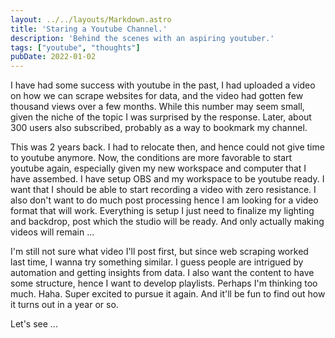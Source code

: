 ```yaml
---
layout: ../../layouts/Markdown.astro
title: 'Staring a Youtube Channel.'
description: 'Behind the scenes with an aspiring youtuber.'
tags: ["youtube", "thoughts"]
pubDate: 2022-01-02
---
```


I have had some success with youtube in the past, I had uploaded a video on how we can scrape websites for data, and the video had gotten few thousand views over a few months. 
While this number may seem small, given the niche of the topic I was surprised by the response. Later, about 300 users also subscribed, probably as a way to bookmark my channel.

This was 2 years back. I had to relocate then, and hence could not give time to youtube anymore. Now, the conditions are more favorable to start youtube again, especially given my new workspace and computer that I have assembed.
I have setup OBS and my workspace to be youtube ready. I want that I should be able to start recording a video with zero resistance. I also don't want to do much post processing hence I am looking for a video format that will work.
Everything is setup I just need to finalize my lighting and backdrop, post which the studio will be ready. And only actually making videos will remain ...

I'm still not sure what video I'll post first, but since web scraping worked last time, I wanna try something similar. I guess people are intrigued by automation and getting insights from data. I also want the content to have some structure, hence I want to develop playlists. Perhaps I'm thinking too much. Haha.
Super excited to pursue it again. And it'll be fun to find out how it turns out in a year or so.

Let's see ...

